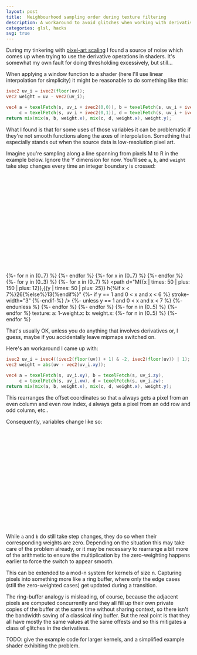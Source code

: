 ```yaml
---
layout: post
title:  Neighbourhood sampling order during texture filtering
description: A workaround to avoid glitches when working with derivative functions around texture interpolation logic.
categories: glsl, hacks
svg: true
---
```

During my tinkering with [pixel-art scaling](/pixel-art-scaling) I found a
source of noise which comes up when trying to use the derivative operations in
shaders.  It's somewhat my own fault for doing thresholding excessively, but
still...

When applying a window function to a shader (here I'll use linear interpolation
for simplicity) it might be reasonable to do something like this:
```glsl
ivec2 uv_i = ivec2(floor(uv));
vec2 weight = uv - vec2(uv_i);

vec4 a = texelFetch(s, uv_i + ivec2(0,0)), b = texelFetch(s, uv_i + ivec2(1,0)),
     c = texelFetch(s, uv_i + ivec2(0,1)), d = texelFetch(s, uv_i + ivec2(1,1));
return mix(mix(a, b, weight.x), mix(c, d, weight.x), weight.y);
```

What I found is that for some uses of those variables it can be problematic if
they're not smooth functions along the axes of interpolation.  Something that
especially stands out when the source data is low-resolution pixel art.

Imagine you're sampling along a line spanning from pixels M to R in the example
below.  Ignore the Y dimension for now.  You'll see `a`, `b`, and `weight` take
step changes every time an integer boundary is crossed:
<svg viewbox="0 0 640 340">
<defs>
  {%- assign letters = "mnopqrst" | split: '' -%}
  <g id="pixel"><circle r="12"/></g>
  {%- for n in (0..7) %}
  <g id="pixlbl_{{n}}" class="block{{n}}"><text font-variant="small-caps">{{letters[n]}}</text></g>
  <g id="pixel_{{n}}" class="block{{n}}"><use href="#pixel" /><use href="#pixlbl_{{n}}" /></g>
  {%- endfor %}

  <g id="narrow"><rect x="0" y="-10" width="50" height="20" /></g>
  <g id="wide"><rect x="0" y="-10" width="100" height="20" /></g>
  <g id="down_1x">
    <polygon points="0,10 0,-10 50,10" stroke="none" />
    <path d="M0,-10 l50,20" /></g>
  <g id="up_1x">
    <polygon points="0,10 50,-10 50,10" stroke="none" />
    <path d="M0,10 l50,-20" /></g>

  {%- for n in (0..7) %}
  <g id="narrow{{n}}" class="block{{n}}"><use href="#narrow" /><use href="#pixlbl_{{n}}" x="25" /></g>
  <g id="wide{{n}}" class="block{{n}}"><use href="#wide" /><use href="#pixlbl_{{n}}" x="50" /></g>
  {%- endfor %}
</defs>
  <g id="illustration">
  <g stroke-width="0.5">
  {%- for x in (0..7) %}
  <path d="M{{x | times: 50 | plus: 150}},{{25 | minus: 12}} v-13" />
  {%- endfor %}
  {%- for y in (0..3) %}
  <path d="M{{150 | minus: 12}},{{y | times: 50 | plus: 25}} h-13" />
  {%- for x in (0..7) %}
  <path d="M{{x | times: 50 | plus: 150 | plus: 12}},{{y | times: 50 | plus: 25}} h{%if x < 7%}26{%else%}13{%endif%}"
  {%- if y == 1 and 0 < x and x < 6 %} stroke-width="3" {%-endif-%}
 />
  <path d="M{{x | times: 50 | plus: 150}},{{y | times: 50 | plus: 25 | plus: 12}} v{%if y < 3%}26{%else%}13{%endif%}" />
  {%- unless y == 1 and 0 < x and x < 7 %}
  <use href="#pixel" x="{{x | times: 50 | plus: 150}}" y="{{y | times: 50 | plus: 25}}" />
  {%- endunless %}
  {%- endfor %} {%- endfor %}
  </g>
  {%- for n in (0..5) %}
  <use href="#pixel_{{n}}" x="{{n | times: 50 | plus: 200}}" y="75" />
  {%- endfor %}
  <use href="#pixel_grid" />
  <text x="120" y="100" style="text-anchor:end;">texture:</text>
  <g font-family="monospace">
  <text x="120" y="230" style="text-anchor:end;">a:</text>
  <text x="120" y="260" style="text-anchor:end;">1-weight.x:</text>
  <text x="120" y="290" style="text-anchor:end;">b:</text>
  <text x="120" y="320" style="text-anchor:end;">weight.x:</text>
  </g>
</g>
  {%- for n in (0..5) %}
  <use href="#narrow{{n}}" x="{{n | times: 50 | plus: 200}}" y="230" />
  <use href="#down_1x" x="{{n | times: 50 | plus: 200}}" y="260" class="block{{n}}" />
  <use href="#narrow{{n}}" x="{{n | times: 50 | plus: 150}}" y="290" />
  <use href="#up_1x" x="{{n | times: 50 | plus: 150}}" y="320" class="block{{n}}" />
  {%- endfor %}
</svg>

That's usually OK, unless you do anything that involves derivatives or, I
guess, maybe if you accidentally leave mipmaps switched on.

Here's an workaround I came up with:

```glsl
ivec2 uv_i = ivec4((ivec2(floor(uv)) + 1) & -2, ivec2(floor(uv)) | 1);
vec2 weight = abs(uv - vec2(uv_i.xy));

vec4 a = texelFetch(s, uv_i.xy), b = texelFetch(s, uv_i.zy),
     c = texelFetch(s, uv_i.xw), d = texelFetch(s, uv_i.zw);
return mix(mix(a, b, weight.x), mix(c, d, weight.x), weight.y);
```

This rearranges the offset coordinates so that `a` always gets a pixel from an
even column and even row index, `d` always gets a pixel from an odd row and odd
column, etc..

Consequently, variables change like so:

<svg viewbox="0 0 640 340">
  <use href="#illustration" />

  <use href="#wide0" x="150" y="230" class="block0" />
  <use href="#wide2" x="250" y="230" class="block2" />
  <use href="#wide4" x="350" y="230" class="block4" />

  <use href="#up_1x"   x="150" y="260" class="block0" />
  <use href="#down_1x" x="200" y="260" class="block0" />
  <use href="#up_1x"   x="250" y="260" class="block2" />
  <use href="#down_1x" x="300" y="260" class="block2" />
  <use href="#up_1x"   x="350" y="260" class="block4" />
  <use href="#down_1x" x="400" y="260" class="block4" />

  <use href="#wide1" x="200" y="290" class="block1" />
  <use href="#wide3" x="300" y="290" class="block3" />
  <use href="#wide5" x="400" y="290" class="block5" />

  <use href="#up_1x"   x="200" y="320" class="block1" />
  <use href="#down_1x" x="250" y="320" class="block1" />
  <use href="#up_1x"   x="300" y="320" class="block3" />
  <use href="#down_1x" x="350" y="320" class="block3" />
  <use href="#up_1x"   x="400" y="320" class="block5" />
  <use href="#down_1x" x="450" y="320" class="block5" />
</svg>

While `a` and `b` do still take step changes, they do so when their
corresponding weights are zero.  Depending on the situation this may take care
of the problem already, or it may be necessary to rearrange a bit more of the
arithmetic to ensure the multiplication by the zero-weighting happens earlier
to force the switch to appear smooth.

This can be extended to a mod-n system for kernels of size n.  Capturing pixels
into something more like a ring buffer, where only the edge cases (still the
zero-weighted cases) get updated during a transition.

The ring-buffer analogy is misleading, of course, because the adjacent pixels
are computed concurrently and they all fill up their own private copies of the
buffer at the same time without sharing context, so there isn't the bandwidth
saving of a classical ring buffer.  But the real point is that they all have
mostly the same values at the same offests and so this mitigates a class of
glitches in the derivatives.

TODO: give the example code for larger kernels, and a simplified example shader
exhibiting the problem.
